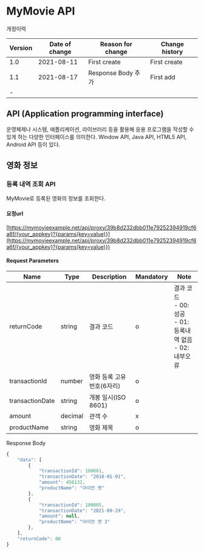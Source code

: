 # MyMovie API

개정이력 

| Version | Date of change | Reason for change | Change history |
|---------|----------------|-------------------|----------------|
| 1.0     | 2021-08-11     | First create      | First create   |
| 1.1        | 2021-08-17               | Response Body 추가                  | First add               |
| -        |                |                   |                |

## API (Application programming interface)

운영체제나 시스템, 애플리케이션, 라이브러리 등을 활용해 응용 프로그램을 작성할 수 있게 하는 다양한 인터페이스를 의미한다. Window API, Java API, HTML5 API, Android API 등이 있다.

## 영화 정보

### 등록 내역 조회 API

MyMovie로 등록된 영화의 정보를 조회한다.

#### 요청url

[https://mymovieexample.net/api/proxy/39b8d232dbb011e79252394919cf6a6f/{your_appkey}?{params(key=value)}](https://mymovieexample.net/api/proxy/39b8d232dbb011e79252394919cf6a6f/{your_appkey}?{params(key=value)})

#### Request Parameters

| Name            | Type    | Description | Mandatory | Note |
|-----------------|---------|-------------|-----------|------|
| returnCode      | string  | 결과 코드            | o      | 결과 코드 <br /> - 00: 성공 <br /> - 01: 등록내역 없음 <br /> - 02: 내부오류   |
| transactionId   | number  | 영화 등록 고유번호(6자리)            | o          |      |
| transactionDate | string  | 개봉 일시(ISO 8601)            | o          |      |
| amount          | decimal | 관객 수            | x          |      |
| productName | string | 영화 제목 | o | |

Response Body

```JavaScript
{
    "data": [
        {
            "transactionId": 100001,
            "transactionDate": "2018-01-01",
            "amount": 456132,
            "productName": "아이언 맨"
        },
        {
            "transactionId": 100005,
            "transactionDate": "2021-09-29",
            "amount": null,
            "productName": "아이언 맨 3"
        },
    ],
    "returnCode": 00
}
```